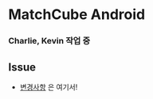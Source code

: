 # MatchCube Android
### Charlie, Kevin 작업 중

## Issue
- [변경사항](https://github.com/juntaepark/match-cube-android/issues/1) 은 여기서!
